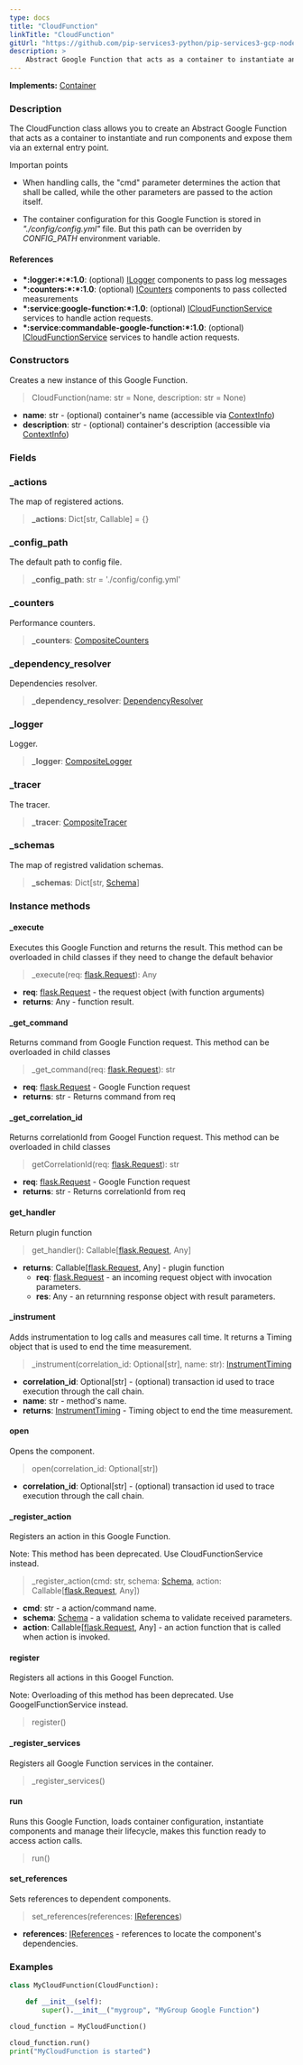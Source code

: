 ```yaml
---
type: docs
title: "CloudFunction"
linkTitle: "CloudFunction"
gitUrl: "https://github.com/pip-services3-python/pip-services3-gcp-nodex"
description: >
    Abstract Google Function that acts as a container to instantiate and run components and expose them via an external entry point. 
---
```


**Implements:** [Container](../../../container/containers/container)

### Description
The CloudFunction class allows you to create an Abstract Google Function that acts as a container to instantiate and run components and expose them via an external entry point. 

Importan points

- When handling calls, the "cmd" parameter determines the action that shall be called, while the other parameters are passed to the action itself.  

- The container configuration for this Google Function is stored in *"./config/config.yml"* file. But this path can be overriden by *CONFIG_PATH* environment variable.

#### References

- **\*:logger:\*:\*:1.0**: (optional) [ILogger](../../../components/log/ilogger) components to pass log messages
- **\*:counters:\*:\*:1.0**: (optional) [ICounters](../../../components/count/icounters) components to pass collected measurements
- **\*:service:google-function:\*:1.0**: (optional) [ICloudFunctionService](../../services/icloud_function_service) services to handle action requests.
- **\*:service:commandable-google-function:\*:1.0**: (optional) [ICloudFunctionService](../../services/icloud_function_service) services to handle action requests.

### Constructors
Creates a new instance of this Google Function.

> CloudFunction(name: str = None, description: str = None)

- **name**: str - (optional) container's name (accessible via [ContextInfo](../../../components/info/context_info))
- **description**: str - (optional) container's description (accessible via [ContextInfo](../../../components/info/context_info))


### Fields

<span class="hide-title-link">

### _actions
The map of registered actions.
> **_actions**: Dict[str, Callable] = {}

### _config_path
The default path to config file.
> **_config_path**: str = './config/config.yml'

### _counters
Performance counters.
> **_counters**: [CompositeCounters](../../../components/count/composite_counters)

### _dependency_resolver
Dependencies resolver.
> **_dependency_resolver**: [DependencyResolver](../../../commons/refer/dependency_resolver)

### _logger
Logger.
> **_logger**: [CompositeLogger](../../../components/log/composite_logger)

### _tracer
The tracer.
> **_tracer**: [CompositeTracer](../../../components/trace/composite_tracer)

### _schemas
The map of registred validation schemas.
> **_schemas**: Dict[str, [Schema](../../../commons/validate/schema)]

</span>


### Instance methods

#### _execute
Executes this Google Function and returns the result.
This method can be overloaded in child classes
if they need to change the default behavior

> _execute(req: [flask.Request](https://flask.palletsprojects.com/en/2.1.x/api/#incoming-request-data)): Any

- **req**: [flask.Request](https://flask.palletsprojects.com/en/2.1.x/api/#incoming-request-data) - the request object (with function arguments)
- **returns**: Any - function result.

#### _get_command
Returns command from Google Function request.
This method can be overloaded in child classes

> _get_command(req: [flask.Request](https://flask.palletsprojects.com/en/2.1.x/api/#incoming-request-data)): str

- **req**: [flask.Request](https://flask.palletsprojects.com/en/2.1.x/api/#incoming-request-data) - Google Function request
- **returns**: str - Returns command from req

#### _get_correlation_id
Returns correlationId from Googel Function request.
This method can be overloaded in child classes

> getCorrelationId(req: [flask.Request](https://flask.palletsprojects.com/en/2.1.x/api/#incoming-request-data)): str

- **req**: [flask.Request](https://flask.palletsprojects.com/en/2.1.x/api/#incoming-request-data) - Google Function request
- **returns**: str - Returns correlationId from req

#### get_handler
Return plugin function

> get_handler(): Callable[[flask.Request](https://flask.palletsprojects.com/en/2.1.x/api/#incoming-request-data), Any]

- **returns**: Callable[[flask.Request](https://flask.palletsprojects.com/en/2.1.x/api/#incoming-request-data), Any] - plugin function
    - **req**: [flask.Request](https://flask.palletsprojects.com/en/2.1.x/api/#incoming-request-data) - an incoming request object with invocation parameters.
    - **res**: Any - an returnning response object with result parameters.

#### _instrument
Adds instrumentation to log calls and measures call time.
It returns a Timing object that is used to end the time measurement.

> _instrument(correlation_id: Optional[str], name: str): [InstrumentTiming](../../../rpc/services/instrument_timing)

- **correlation_id**: Optional[str] - (optional) transaction id used to trace execution through the call chain.
- **name**: str - method's name.
- **returns**: [InstrumentTiming](../../../rpc/services/instrument_timing) - Timing object to end the time measurement.

#### open
Opens the component.

> open(correlation_id: Optional[str])

- **correlation_id**: Optional[str] - (optional) transaction id used to trace execution through the call chain.

#### _register_action
Registers an action in this Google Function.

Note: This method has been deprecated. Use CloudFunctionService instead.

> _register_action(cmd: str, schema: [Schema](../../../commons/validate/schema), action: Callable[[flask.Request](https://flask.palletsprojects.com/en/2.1.x/api/#incoming-request-data), Any]) 

- **cmd**: str - a action/command name.
- **schema**: [Schema](../../../commons/validate/schema) - a validation schema to validate received parameters.
- **action**: Callable[[flask.Request](https://flask.palletsprojects.com/en/2.1.x/api/#incoming-request-data), Any] - an action function that is called when action is invoked.

#### register
Registers all actions in this Googel Function.

Note: Overloading of this method has been deprecated. Use GoogelFunctionService instead.

> register()

#### _register_services
Registers all Google Function services in the container.

> _register_services()

#### run
Runs this Google Function, loads container configuration,
instantiate components and manage their lifecycle,
makes this function ready to access action calls.

> run()


#### set_references
Sets references to dependent components.

> set_references(references: [IReferences](../../../commons/refer/ireferences))

- **references**: [IReferences](../../../commons/refer/ireferences) - references to locate the component's dependencies.


### Examples

```python
class MyCloudFunction(CloudFunction):

    def __init__(self):
        super().__init__("mygroup", "MyGroup Google Function")

cloud_function = MyCloudFunction()

cloud_function.run()
print("MyCloudFunction is started")

```
